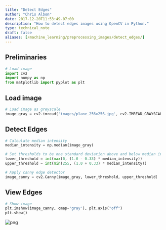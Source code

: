 ```yaml
---
title: "Detect Edges"
author: "Chris Albon"
date: 2017-12-20T11:53:49-07:00
description: "How to detect edges images using OpenCV in Python."
type: technical_note
draft: false
aliases: [/machine_learning/preprocessing_images/detect_edges/]
---
```

## Preliminaries


```python
# Load image
import cv2
import numpy as np
from matplotlib import pyplot as plt
```

## Load image


```python
# Load image as greyscale
image_gray = cv2.imread('images/plane_256x256.jpg', cv2.IMREAD_GRAYSCALE)
```

## Detect Edges


```python
# Calculate median intensity
median_intensity = np.median(image_gray)

# Set thresholds to be one standard deviation above and below median intensity
lower_threshold = int(max(0, (1.0 - 0.33) * median_intensity))
upper_threshold = int(min(255, (1.0 + 0.33) * median_intensity))

# Apply canny edge detector
image_canny = cv2.Canny(image_gray, lower_threshold, upper_threshold)
```

## View Edges


```python
# Show image
plt.imshow(image_canny, cmap='gray'), plt.axis("off")
plt.show()
```


![png](detect_edges_8_0.png)


